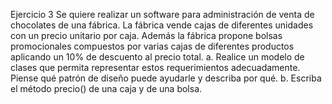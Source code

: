 Ejercicio 3
Se quiere realizar un software para administración de venta de chocolates de una fábrica. La fábrica vende cajas de diferentes unidades con un precio unitario por caja.
Además la fábrica propone bolsas promocionales compuestos por varias cajas de diferentes productos aplicando un 10% de descuento al precio total.
a. Realice un modelo de clases que permita representar estos requerimientos adecuadamente. Piense qué patrón de diseño puede ayudarle y describa por qué.
b. Escriba el método precio() de una caja y de una bolsa.
